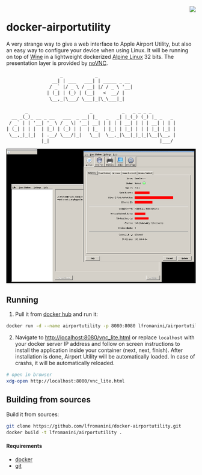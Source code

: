 <img align="right" src="https://cdn.rawgit.com/sindresorhus/awesome/d7305f38d29fed78fa85652e3a63e154dd8e8829/media/badge.svg">

# docker-airportutility

A very strange way to give a web interface to Apple Airport Utility, but also an easy way to configure your device when using Linux.
It will be running on top of [Wine](https://www.winehq.org/) in a lightweight dockerized [Alpine Linux](https://www.alpinelinux.org/) 32 bits. The presentation layer is provided by [noVNC](https://novnc.com/).

```
                    _            _             
                 __| | ___   ___| | _____ _ __ 
                / _` |/ _ \ / __| |/ / _ \ '__|
               | (_| | (_) | (__|   <  __/ |   
                \__,_|\___/ \___|_|\_\___|_|   
               
       _                       _           _   _ _ _ _         
  __ _(_)_ __ _ __   ___  _ __| |_   _   _| |_(_) (_) |_ _   _ 
 / _` | | '__| '_ \ / _ \| '__| __| | | | | __| | | | __| | | |
| (_| | | |  | |_) | (_) | |  | |_  | |_| | |_| | | | |_| |_| |
 \__,_|_|_|  | .__/ \___/|_|   \__|  \__,_|\__|_|_|_|\__|\__, |
             |_|                                         |___/ 

```

![docker-airportutility](images/docker-airportutility.png?raw=true "docker-airportutility")

## Running

1. Pull it from [docker hub](https://hub.docker.com/r/lfromanini/airportutility) and run it:

```bash
docker run -d --name airportutility -p 8080:8080 lfromanini/airportutility
```

2. Navigate to [http://localhost:8080/vnc_lite.html](http://localhost:8080/vnc_lite.html) or replace `localhost` with your docker server IP address and follow on screen instructions to install the application inside your container (next, next, finish).
After installation is done, Airport Utility will be automatically loaded. In case of crashs, it will be automatically reloaded.

```bash
# open in browser
xdg-open http://localhost:8080/vnc_lite.html
```

## Building from sources

Build it from sources:

```bash
git clone https://github.com/lfromanini/docker-airportutility.git
docker build -t lfromanini/airportutility .
```

#### Requirements

* [docker](https://www.docker.com/)
* [git](https://git-scm.com/)
